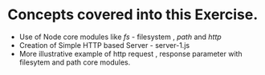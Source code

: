 # Concepts covered into this Exercise. 

* Use of Node core modules like *fs* - filesystem , *path* and *http*
* Creation of Simple HTTP based Server - server-1.js
* More illustrative example of http request , response parameter with filesytem and path core modules.

